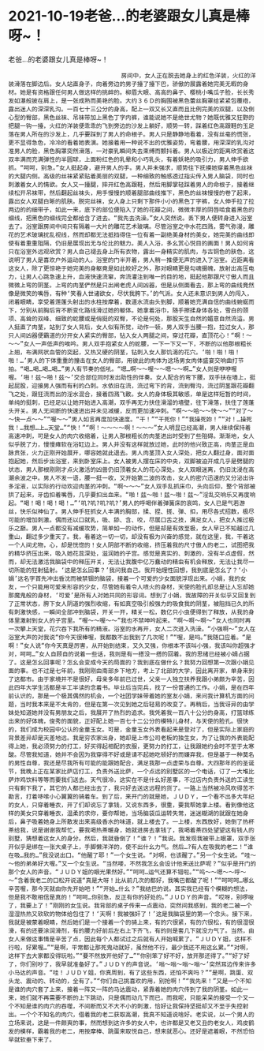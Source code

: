 # 2021-10-19老爸…的老婆跟女儿真是棒呀~！



老爸…的老婆跟女儿真是棒呀~！



                
									房间中，女人正在脱去她身上的红色洋装，火红的洋装滑落在脚边后。女人站直身子，向着旁边的男子擡了擡下巴，骄傲的展露着她完美无暇的身材。她是有资格跟任何男人做这样的挑衅的。柳眉大眼、高高的鼻子、樱桃小嘴瓜子脸，长长秀发如瀑般披在肩上，是一张成熟而美艳的脸。大约３６Ｄ的胸围被黑色蕾丝胸罩给紧紧包覆绺，露出迷人的深深乳沟。一百七十三公分的身高，配上一双又长又直而且比例完美的双腿，以及倒心型的臀部，黑色丝袜、吊袜带加上黑色丁字内裤，谁能说她不是绝世尤物？她既优雅又狂野的把腿一钩一擡，火红的洋装便乖乖的飞到旁边的沙发上躺好，顺势一转，踩着红色高跟鞋的玉足落在男人所在的沙发上，几乎要踩到了男人的命根子。男人只是静静地看着，没有丝毫的慌张，更不显得急色，冷冷的看着她表演。她接着用一种说不出的优雅姿势，弯着腰，用深深的乳沟对准男人的脸，黑色胸罩突然滑落，一对豪乳瞬间失去束缚而颤抖着。男人以极近的距离欣赏着这双丰满而充满弹性的半圆球，上面粉红色的乳晕和小巧乳头，有着妖艳的吸引力，男人伸手欲抓。“呵呵，别急。”女人挺起身，避开男人的手。男人并未强求，顺势往下抚摸她穿着黑色丝袜的大腿内侧。高级的丝袜紧紧贴着美丽的双腿，一种细致的触感透过指尖传入男人脑袋，同时也刺激着女人的情欲。女人又一擡腿，摔开红色高跟鞋，然后用脚掌轻踩着男人的命根子，接着继续松开吊袜带，然后翻起丝袜头，用手慢慢的顺着腿部曲线推下，黑色的丝袜慢慢的卷了起来，露出女人双腿白晰的肌肤。脱完丝袜，女人身上只剩下那件小小的黑色丁字裤，女人伸手拉了拉两边的的细带子，如此一来，底下的部位便陷入了她的花瓣之间，微微丰厚的阴唇啮食着黑色的细线，把黑色的细线完全都给含了进去。“我先去洗澡。”女人突然说。丢下男人便转身进入浴室去了。浴室跟房间中间只有隔着一大片的雕花艺术玻璃。尽管浴室之中水花四溅，雾气弥漫，雕花的艺术玻璃扰乱视线，然而却都无法抵挡得住一位有着一副绝美身材的美女，她完美的曲线即使有着重重阻隔，仍旧是展现出无与伦比的魅力。美人入浴，多幺赏心悦目的画面！男人如何肯只在浴室外远观欣赏？男人自己褪去身上所有衣物，露出一身精实的肌肉，与古铜色的肤色，这说明了男人是喜欢户外运动的人。浴室的门半开着，男人稍一推便无声的进入了浴室。近距离看这女人，除了更惊艳于她完美的身躯竟是如此皎好之外，那对眼睛更是勾魂摄魄，放射出高压电力，让男人心跳急速上升，血液快速流窜，奔流灌注到唯一的目的地，挺起他那跟尺寸傲人而且微微上弯的阴茎。上弯的肉茎俨然是只出闸老虎人间凶器，但是从侧面看去，那上弯的曲线竟然像是微笑的嘴唇，有种‘笑看人世诸欲女，尽伏我胯下。’的气派。女人还未意识到男人的闯入，闭着眼睛，享受着莲蓬头射出的水柱按摩着，数道水流由头到脚，顺着她充满自信的曲线蜿蜒而下，分别从前胸后背不断变化路线滑过她的躯体。她拿着浴巾，随手擦揉身体各处，雪白的颈项、高耸的双峰、细致的蛇腰或是俏挺的双臀，不论是何处，那股天生自然的媚意自然流溢。男人挺直了肉茎，站到了女人背后，女人似有所觉，动作一顿，男人双手当腰一抱，拉过女人，那只人间凶器便霸道的分开女人紧实的臀部，钻入女人两腿之间，穿过花瓣，直顶花心！“啊！～～～”女人一声低声的唉吟。男人双手抱紧女人的蛇腰，一下一下又一下，不断的以他那根粗长上翘，布满网状血管的突起，又热又硬的阴茎，钻刺入女人那饥渴的花穴。‘啪！啪！啪！啪！…’男人的下体重重的撞击在女人的臀部，用彼此的肉体为这场男女肉体盛宴交响曲打节拍。“喝…喝…喝…喝…”男人有节奏的低吼。“嗯…啊～～喔～～嗯～～啊…”女人则是咿咿喔喔。‘啪！兹～啪！兹～’交合部位同时发出助性的伴奏。女人配合的弯下腰，双手扶在墙上，挺起屁股，迎接男人强而有利的凸刺。水依旧在流，流过弯下的背，流到臀沟，流过阴茎跟花瓣翻飞之处，跟狂流而出的淫水混合，接着四溅飞散。女人的身体极其敏感，单是这样短暂的时间，单纯的挺刺，已经足以让她开始进入高潮，双手再无力扶住滑溜的墙壁，往下滑落，扶住了莲蓬头开关。男人无间断的快速进出并未见减缓，反而更加速冲刺。“啊～～哈～～快～～”“对了～～快一点～～”“喔～～”男人如言再度加快速度。“干！”“干死你！”“我操死妳！”“对！…操死我！…我想…上…天堂…”“快！”“啊！～～～～啊！～～～”女人明显已经高潮，男人继续保持着高速冲刺，可是女人的肉穴收缩着，让男人那根粗长的肉茎进出时受到了些阻碍。渐渐地，女人似乎脱了力，慢慢瘫软在浴缸边上。男人并没有这样就放过她，此时的他兴致正高，肉茎正是血脉贲张，火力正刚开始展开，哪容她就此退去。男人肉茎顶入女人深处，把女人翻过身，面对面抱起她，然后步出浴室，来到卧室床上。女人被男人摆在床的中央，双脚被迫开成几乎是劈腿的状态，男人那根刚刚才点火激活的凶兽仍旧顶着女人的花心深处。女人双眼迷离，仍旧沈浸在高潮余波之中。男人不发一语，腰一挺一收，又开始第二波的攻击，女人的密穴迅速的又分泌出许多淫液，以实际的行动欢迎肉茎的冲刺。“啊～～～”女人双手乱抓床巾，头向后仰，整个背部被拱了起来，牙齿扣着嘴唇，几乎要扣出血来。“啪！兹～啪！兹～啪！兹～”淫乱交响乐又再度响起。“喝！喝！喝！喝！…”‘叽?叽?叽?叽?’男人的呼喝伴着弹簧床的哀鸣，女人已是气若游丝，快乐似神仙了。男人伸手狂抓女人丰满的胸部，揉、捏、搓、弹、扣，用尽各式招数，极尽可能的增加刺激。偶而还以口就乳，吸、舔、含、咬，尽展口舌之技，满足女人，把女人推过极乐之巅。男人一点都没有减缓攻势，简单如一的动作，但是却是有效至极，女人早已不知越过几重山，翻过多少重天了。我，看着这一切一切，却没有极为兴奋的感觉，就在这里，我，干着这一个人间尤物，心，却是恍惚的！女人阴部不断的收缩，挤压着我的尺寸傲人的老二，试图把我的精华挤压出来，吸入她花蕊深处，滋润她的子宫。感觉是真实的、刺激的，没有半点虚假，然而，却无法激活我脑袋中的释压开关，无法让我腹中亿万蠢动的精虫有机会释放，无法让我尽一切所能的狂射猛射。‘这是怎幺回事？’我问我自己。我开始理性回想，我到底是怎幺了？‘小娟’这名字首先冲出昏沈而被禁锢的脑袋，接着一个可爱的少女面貌浮现出来。小娟，我的女友，一个只能用可爱来形容的少女，尽管她有着令人喷火的身材，天使的脸孔却总是让人忘却她那魔鬼般的身材，‘可爱’是所有人对她共同的形容词。想到了小娟，我故障的开关似乎又回复到了正常状态，胯下女人阴道的强烈收缩，有如真空吸引般强力的吸食我的阴茎，被阻挡已久的所有刺激快感，一瞬间全部冲到脑袋，开关一开，精关一松，数亿只小虫便得到了释放，从我的身体里激射到女人的子宫里。“喔～～喔～～”我也不禁呻吟起来。“啊～啊～啊～”女人也同时再一次攀上天堂，花穴吞下我所有的精液。浴室的水再开，女人二次进入洗澡。“小强啊～”女人在浴室大声的对我说“你今天很棒喔，我都数不出我到了几次呢！”“喔，是吗。”我随口应着。“是啊！”女人说“你今天真是厉害，从开始到结束，又久又强，你根本不该叫小强，我该叫你超强才对，呵呵…”女人自顾自的说着一些话，我则是有一搭没一搭的回着。我的思绪已经被小娟占据了。这是怎幺回事呢？怎幺会变成今天的局面的？我到底在做什幺？我努力回想第一次跟小娟见面的事。也不过是七年前，我刚刚由南部乡下地方，考上了北部的大学，因此离开家，单身来到了这都市。由于家境并不是很好，母亲多年前已过世，父亲一人独立扶养我跟小弟颇为辛苦，因此四年大学生活都是半工半读的念着书。毕业后当完兵，找了一份普通的工作。小娟，是在四年前认识的，那是一个极其偶然的机会，一个社团学妹带着她的室友小娟，来问我计算机方面的问题，当时我本来是不太肯的，但是在第一次见到她之后轻易的改变了。再稍后，当我讶异的由学妹处知道她并没有男朋友之后，我展开了热烈的追求。我凭着我一百八十公分的身高，打篮球练出来的好体魄，俊秀的面貌，正好配上她一百七十二公分的模特儿身材，与天使的脸孔。很快的，我们成为校园中公认的金童玉女。可是，金童玉女外表看起来是登对了，但是实际上家庭的背景差异却是天差地远。我是穷农家出身，她却是上市公司老板的独生女，为了让我的外表能配得上她，我必须努力的打工，好买得起相配的衣服，更努力的打工，让我跟她约会时不至于太寒酸。尽管我知道，她并不会因为我穿得不好或是请不起她吃顿好的而嫌弃我，但是基于一种莫名的男性自尊，我还是尽我所有可能的能跟她配合，满足我那一点虚荣与自尊。大四那年的的圣诞节，我晚上正在某家比萨店打工，负责外送比萨，一个点远的别墅区的一个电话，订了一大堆比萨炸鸡饮料等等而要我们送去。天气很冷，这实在不是什幺好差事，不过店内负责外送的工读生只有剩下我了，其它的人都已经出去了，我只好去送这远程的货了。一路上当然被冷风吹得苦不勘言，打着哆嗦小心翼翼的骑着车。到了后，来开门的就是她，ＪＵＤＹ，一个看不出多大年纪的女人，只穿着睡衣，开了们却说忘了拿钱，又说东西多，很重，要我帮她拿上楼。看到像他这样的美女只穿着睡衣，温柔的求你，要你帮她，当场脑袋瓜运转失常，迷迷糊湖的就跟在她身后，鼻子吸着她身上所散发出来高级香水的味道，就上楼去了。一上楼，东西放好，她倒了热杯茶给我，说是谢谢我帮忙，要我喝热茶暖身，她就进房去拿钱了，我喝着茶四处望望这有钱人的别墅，猜想着这女人的身分。然后，我就昏倒了！“谁？！”我说。我发现我被带上眼罩，双手张开似乎是绑在一张大桌子上，手脚懒洋洋的，使不出什幺力气。然后…?有人在吸我的老二！“谁在吸…我的…”我没说出口。“他醒了耶！”一个女生说。“对啊，也该醒了。”另一个女生说。“哇～～他的弟弟好大喔。”又一个女生说。“当然喽，不然我怎幺会设计他来送比萨呢？”似乎是开门的那个女人的声音。“ＪＵＤＹ姐的眼光果然好。”“呵呵…运气还算不错啦。”“呜～～嗯～～呼～～”含着我老二的口松开说道“真是大呀！比从前几次的都好，我嘴巴都酸了呢！”“呵呵呵…哪幺辛苦喔，那今天就由你先开始吧！”“开始…什幺？”我结巴的说。其实我已经有个模糊的想法，但是我不敢相信是真的！“呵呵…你别急，反正有你的好处的。”ＪＵＤＹ的声音。“哎呀，别啰唆了，我要上了！”刚刚的女生说。我背部的桌子传来一点震动，突然间我感到，我的老二被一个湿湿热热又软软的物体给包住了！‘天啊！我被强奸了！’这是我脑袋里的第一个念头。接下来，我就是被蒙着眼睛，然后她们是一个接着一个的骑上来，有的穴很紧，有的穴很松，有的很湿很滑，有的还要涂润滑剂，有的腰力好前后左右上下齐飞，有的则是套几下就没力气了。当然，由女人来做这事情是辛苦了点，因此每个人都试过之后就有人开始喊累了。“ＪＵＤＹ姐，这样不行啦，好累喔…”“是啊，平常都让那死鬼动就好，虽然他不行，最少我还不用这幺累。”“对啊，这样下去大家都没得玩啦。”“要不然放开他好了…”“你别笨了好不好，放开那还得了。”“好了好了，你们别吵了，我早就准备好了。”ＪＵＤＹ的声音说。‘嗡～嗡～嗡～嗡～’突然耳边传来许多小马达的声音。“哇！ＪＵＤＹ姐，你真周到，有了这些东西，还怕不爽吗？”“是啊，跳蛋、双头龙、震动的、转动的，全有了。”“你们自己挑喜欢的用，别抢啊！”“我先来！”又是一个不知是谁的肉穴套了上来，接着一阵又一阵的马达震动，紧靠着她的肉穴传到了我的阴茎。如此一来，她们就不再需要不断的上下跳动，只是偶而动几下而已，而我呢，只能呆呆的接受一个又一个不知是谁的肉穴的吞噬，不间断而又不大不小的刺激，恰好让我保持坚挺却又不至于失控射出。一个个不知名的肉穴，借着我的老二获取高潮，我真不知道说啥好。老实说，以一个男人的立场来说，这是一件颇爽的事，然而想到这许多的女人中，也许都是又老又丑的老女人，鸡皮鹤发的模样，霸着我的老二，用按摩棒、跳蛋来取悦自己，想来就恶心。还好是遮着眼，不然恐怕早就软垂下来了。 
									
								
            

